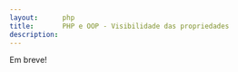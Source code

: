 ```yaml
---
layout:      php
title:       PHP e OOP - Visibilidade das propriedades
description: 
---
```


Em breve!
